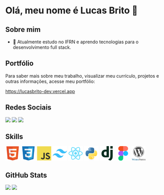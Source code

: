 # Olá, meu nome é Lucas Brito 👋

## Sobre mim
- 🌱 Atualmente estudo no IFRN e aprendo tecnologias para o desenvolvimento full stack.

## Portfólio
Para saber mais sobre meu trabalho, visualizar meu currículo, projetos e outras informações, acesse meu portfólio:

https://lucasbrito-dev.vercel.app

## Redes Sociais
<div>
  <a href="https://www.linkedin.com/in/lucasbrito06" target="_blank"><img src="https://img.shields.io/badge/-Linkedin-blue?style=for-the-badge&logo=linkedin&logoColor=white" target="_blank"/></a>
  <a href="mailto:lucasbps2006@gmail.com" target="_blank"><img src="https://img.shields.io/badge/-Gmail-%23333?style=for-the-badge&logo=Gmail&logoColor=white" target="_blank"/></a>
  <a href="https://instagram.com/lucasbritops" target="_blank"><img src="https://img.shields.io/badge/-Instagram-%23E4405F?style=for-the-badge&logo=instagram&logoColor=white" target="_blank"/></a>
</div>

## Skills
<div>
  <img height="45" src="https://raw.githubusercontent.com/devicons/devicon/master/icons/html5/html5-original.svg" alt="html5"/>
  <img height="45" src="https://raw.githubusercontent.com/devicons/devicon/master/icons/css3/css3-original.svg" alt="css3"/>
  <img height="45" src="https://raw.githubusercontent.com/devicons/devicon/master/icons/javascript/javascript-original.svg" alt="javaScript"/>
  <img height="45" src="https://raw.githubusercontent.com/devicons/devicon/master/icons/tailwindcss/tailwindcss-original.svg" alt="react"/>
  <img height="45" src="https://raw.githubusercontent.com/devicons/devicon/master/icons/react/react-original.svg" alt="react"/>
  <img height="45" src="https://raw.githubusercontent.com/devicons/devicon/master/icons/python/python-original.svg" alt="python"/>
  <img height="45" src="https://raw.githubusercontent.com/devicons/devicon/master/icons/django/django-plain.svg" alt="figma"/>
  <img height="45" src="https://raw.githubusercontent.com/devicons/devicon/master/icons/figma/figma-original.svg" alt="figma"/>
  <img height="45" src="https://raw.githubusercontent.com/devicons/devicon/master/icons/wordpress/wordpress-original.svg" alt="figma"/>
</div>

## GitHub Stats
<div>
  <img height='180em' src="https://github-readme-stats.vercel.app/api?username=lucasbrito0611&show_icons=true&theme=dark"/>
  <img height='180em' src="https://github-readme-stats.vercel.app/api/top-langs/?username=lucasbrito0611&layout=donut&theme=dark"/>
</div>
